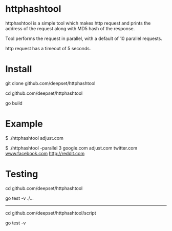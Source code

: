 # httphashtool
httphashtool is a simple tool which makes http request and prints the address of the request along with MD5 hash of the response.

Tool performs the request in parallel, with a default of 10 parallel requests.

http request has a timeout of 5 seconds.


# Install
git clone github.com/deepset/httphashtool

cd github.com/deepset/httphashtool

go build


# Example
$ ./httphashtool adjust.com

$ ./httphashtool -parallel 3 google.com adjust.com twitter.com www.facebook.com http://reddit.com

# Testing
cd github.com/deepset/httphashtool

go test -v ./...
      
---
      
cd github.com/deepset/httphashtool/script

go test -v




